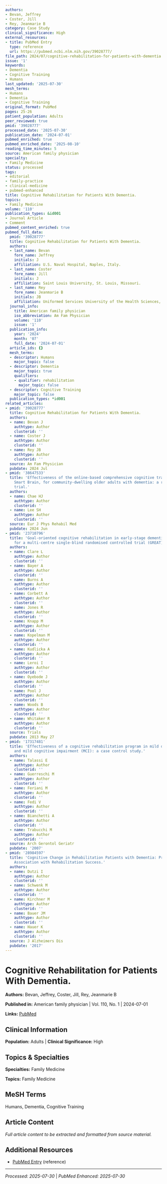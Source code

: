 ```yaml
---
authors:
- Bevan, Jeffrey
- Coster, Jill
- Rey, Jeanmarie B
category: Case Study
clinical_significance: High
external_resources:
- title: PubMed Entry
  type: reference
  url: https://pubmed.ncbi.nlm.nih.gov/39028777/
file_path: 2024/07/cognitive-rehabilitation-for-patients-with-dementia.md
issue: '1'
keywords:
- Dementia
- Cognitive Training
- Humans
last_updated: '2025-07-30'
mesh_terms:
- Humans
- Dementia
- Cognitive Training
original_format: PubMed
pages: 25-26
patient_population: Adults
peer_reviewed: true
pmid: '39028777'
processed_date: '2025-07-30'
publication_date: '2024-07-01'
pubmed_enriched: true
pubmed_enriched_date: '2025-08-10'
reading_time_minutes: 5
source: American family physician
specialty:
- Family Medicine
status: processed
tags:
- editorial
- family-practice
- clinical-medicine
- pubmed-enhanced
title: Cognitive Rehabilitation for Patients With Dementia.
topics:
- Family Medicine
volume: '110'
publication_types: &id001
- Journal Article
- Comment
pubmed_content_enriched: true
pubmed_full_data:
  pmid: '39028777'
  title: Cognitive Rehabilitation for Patients With Dementia.
  authors:
  - last_name: Bevan
    fore_name: Jeffrey
    initials: J
    affiliation: U.S. Naval Hospital, Naples, Italy.
  - last_name: Coster
    fore_name: Jill
    initials: J
    affiliation: Saint Louis University, St. Louis, Missouri.
  - last_name: Rey
    fore_name: Jeanmarie B
    initials: JB
    affiliation: Uniformed Services University of the Health Sciences, Bethesda, Maryland.
  journal_info:
    title: American family physician
    iso_abbreviation: Am Fam Physician
    volume: '110'
    issue: '1'
  publication_info:
    year: '2024'
    month: '07'
    full_date: '2024-07-01'
  article_ids: {}
  mesh_terms:
  - descriptor: Humans
    major_topic: false
  - descriptor: Dementia
    major_topic: true
    qualifiers:
    - qualifier: rehabilitation
      major_topic: false
  - descriptor: Cognitive Training
    major_topic: false
  publication_types: *id001
related_articles:
- pmid: '39028777'
  title: Cognitive Rehabilitation for Patients With Dementia.
  authors:
  - name: Bevan J
    authtype: Author
    clusterid: ''
  - name: Coster J
    authtype: Author
    clusterid: ''
  - name: Rey JB
    authtype: Author
    clusterid: ''
  source: Am Fam Physician
  pubdate: 2024 Jul
- pmid: '38647533'
  title: 'Effectiveness of the online-based comprehensive cognitive training application,
    Smart Brain, for community-dwelling older adults with dementia: a randomized controlled
    trial.'
  authors:
  - name: Chae HJ
    authtype: Author
    clusterid: ''
  - name: Lee SH
    authtype: Author
    clusterid: ''
  source: Eur J Phys Rehabil Med
  pubdate: 2024 Jun
- pmid: '23710796'
  title: 'Goal-oriented cognitive rehabilitation in early-stage dementia: study protocol
    for a multi-centre single-blind randomised controlled trial (GREAT).'
  authors:
  - name: Clare L
    authtype: Author
    clusterid: ''
  - name: Bayer A
    authtype: Author
    clusterid: ''
  - name: Burns A
    authtype: Author
    clusterid: ''
  - name: Corbett A
    authtype: Author
    clusterid: ''
  - name: Jones R
    authtype: Author
    clusterid: ''
  - name: Knapp M
    authtype: Author
    clusterid: ''
  - name: Kopelman M
    authtype: Author
    clusterid: ''
  - name: Kudlicka A
    authtype: Author
    clusterid: ''
  - name: Leroi I
    authtype: Author
    clusterid: ''
  - name: Oyebode J
    authtype: Author
    clusterid: ''
  - name: Pool J
    authtype: Author
    clusterid: ''
  - name: Woods B
    authtype: Author
    clusterid: ''
  - name: Whitaker R
    authtype: Author
    clusterid: ''
  source: Trials
  pubdate: 2013 May 27
- pmid: '17317481'
  title: 'Effectiveness of a cognitive rehabilitation program in mild dementia (MD)
    and mild cognitive impairment (MCI): a case control study.'
  authors:
  - name: Talassi E
    authtype: Author
    clusterid: ''
  - name: Guerreschi M
    authtype: Author
    clusterid: ''
  - name: Feriani M
    authtype: Author
    clusterid: ''
  - name: Fedi V
    authtype: Author
    clusterid: ''
  - name: Bianchetti A
    authtype: Author
    clusterid: ''
  - name: Trabucchi M
    authtype: Author
    clusterid: ''
  source: Arch Gerontol Geriatr
  pubdate: '2007'
- pmid: '28984597'
  title: 'Cognitive Change in Rehabilitation Patients with Dementia: Prevalence and
    Association with Rehabilitation Success.'
  authors:
  - name: Dutzi I
    authtype: Author
    clusterid: ''
  - name: Schwenk M
    authtype: Author
    clusterid: ''
  - name: Kirchner M
    authtype: Author
    clusterid: ''
  - name: Bauer JM
    authtype: Author
    clusterid: ''
  - name: Hauer K
    authtype: Author
    clusterid: ''
  source: J Alzheimers Dis
  pubdate: '2017'
---
```


# Cognitive Rehabilitation for Patients With Dementia.

**Authors:** Bevan, Jeffrey, Coster, Jill, Rey, Jeanmarie B

**Published in:** American family physician | Vol. 110, No. 1 | 2024-07-01

**Links:** [PubMed](https://pubmed.ncbi.nlm.nih.gov/39028777/)

## Clinical Information

**Population:** Adults | **Clinical Significance:** High

## Topics & Specialties

**Specialties:** Family Medicine

**Topics:** Family Medicine

## MeSH Terms

Humans, Dementia, Cognitive Training

## Article Content

*Full article content to be extracted and formatted from source material.*

## Additional Resources

- [PubMed Entry](https://pubmed.ncbi.nlm.nih.gov/39028777/) (reference)

---

*Processed: 2025-07-30* | *PubMed Enhanced: 2025-07-30*
